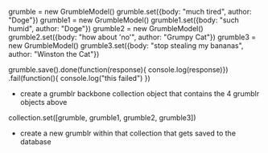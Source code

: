 grumble = new GrumbleModel()
grumble.set({body: "much tired", author: "Doge"})
grumble1 = new GrumbleModel()
grumble1.set({body: "such humid", author: "Doge"})
grumble2 = new GrumbleModel()
grumble2.set({body: "how about 'no'", author: "Grumpy Cat"})
grumble3 = new GrumbleModel()
grumble3.set({body: "stop stealing my bananas", author: "Winston the Cat"})


grumble.save().done(function(response){
  console.log(response)})
  .fail(function(){
    console.log("this failed")
    })

- create a grumblr backbone collection object that contains the 4 grumblr objects above

collection.set([grumble, grumble1, grumble2, grumble3])

- create a new grumblr within that collection that gets saved to the database
